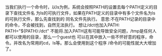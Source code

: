 当我们执行一个命令时，以ls为例，系统会按照PATH的设置去每个PATH定义的目录下查找文件名
为ls的可执行文件，如果在PATH定义的目录中有多个文件名为ls的可执行文件，那么先查找到的
同名文件先执行。
意思:不在PATH记录的目录中的命令，不会被找到，自然无法执行。
想让/dct也加入PATH:
PATH="${PATH}:/dct"
不能将.加入PATH这有可能导致安全问题，/tmp是任何人都可以使用的目录，那么一个guest也
可以在其中放入一些不怀好意的程序，命令。并改名为常用的cd，ls等。那么会使用到这个程序
/命令的可能性就大大增加了。